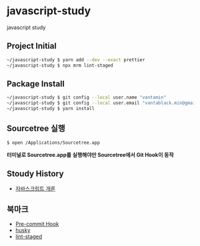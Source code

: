 # javascript-study

javascript study

## Project Initial

```bash
~/javascript-study $ yarn add --dev --exact prettier
~/javascript-study $ npx mrm lint-staged
```

## Package Install

```bash
~/javascript-study $ git config --local user.name "vantamin"
~/javascript-study $ git config --local user.email "vantablack.min@gmail.com"
~/javascript-study $ yarn install
```

## Sourcetree 실행

```bash
$ open /Applications/Sourcetree.app
```

**터미널로 Sourcetree.app를 실행해야만 Sourcetree에서 Git Hook이 동작**

## Stoudy History

- [자바스크립트 개론](https://eloquentjavascript.net/)

## 북마크

- [Pre-commit Hook](https://prettier.io/docs/en/precommit.html)
- [husky](https://github.com/typicode/husky)
- [lint-staged](https://github.com/okonet/lint-staged)
